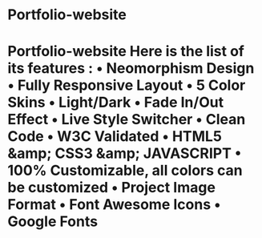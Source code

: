 # Portfolio-website
# Portfolio-website Here is the list of its features :  • Neomorphism Design   • Fully Responsive Layout   • 5 Color Skins • Light/Dark   • Fade In/Out Effect   • Live Style Switcher   • Clean Code   • W3C Validated   • HTML5 &amp;amp; CSS3 &amp;amp; JAVASCRIPT   • 100% Customizable, all colors can be customized   • Project Image Format   • Font Awesome Icons   • Google Fonts
